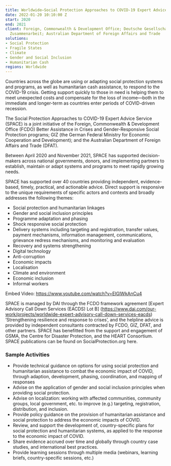 ```yaml
---
title: Worldwide—Social Protection Approaches to COVID-19 Expert Advice Service (SPACE)
date: 2022-01-20 10:10:00 Z
start: 2020
end: 2021
client: Foreign, Commonwealth & Development Office; Deutsche Gesellschaft für Internationale
  Zusammenarbeit; Australian Department of Foreign Affairs and Trade
solutions:
- Social Protection
- Fragile States
- Climate
- Gender and Social Inclusion
- Humanitarian Cash
regions: Worldwide
---
```


Countries across the globe are using or adapting social protection systems and programs, as well as humanitarian cash assistance, to respond to the COVID-19 crisis. Getting support quickly to those in need is helping them to meet unexpected costs and compensate for the loss of income—both in the immediate and longer-term as countries enter periods of COVID-driven recession.

The Social Protection Approaches to COVID-19 Expert Advice Service (SPACE) is a joint initiative of the Foreign, Commonwealth & Development Office (FCDO) Better Assistance in Crises and Gender-Responsive Social Protection programs; GIZ (the German Federal Ministry for Economic Cooperation and Development); and the Australian Department of Foreign Affairs and Trade (DFAT).

Between April 2020 and November 2021, SPACE has supported decision-makers across national governments, donors, and implementing partners to establish, maintain or adapt systems and programs to meet rapidly growing needs. 

SPACE has supported over 40 countries providing independent, evidence-based, timely, practical, and actionable advice. Direct support is responsive to the unique requirements of specific actors and contexts and broadly addresses the following themes: 
* Social protection and humanitarian linkages 
* Gender and social inclusion principles
* Programme adaptation and phasing 
* Shock responsive social protection
* Delivery systems including targeting and registration, transfer values, payment mechanisms, information management, communications, grievance redress mechanisms, and monitoring and evaluation
* Recovery and systems strengthening
* Digital technology
* Anti-corruption
* Economic impacts
* Localisation
* Climate and environment
* Economic inclusion
* Informal workers

Embed Video: 
https://www.youtube.com/watch?v=EIGlWkAnCu4 

SPACE is managed by DAI through the FCDO framework agreement [Expert Advisory Call Down Services (EACDS) Lot B] (https://www.dai.com/our-work/projects/worldwide-expert-advisory-call-down-services-eacds) ‘Strengthening resilience and response to crises’, and the helpline advice is provided by independent consultants contracted by FCDO, GIZ, DFAT, and other partners. SPACE has benefitted from the support and engagement of GSMA, the Centre for Disaster Protection, and the HEART Consortium. SPACE publications can be found on SocialProtection.org here.

### Sample Activities

* Provide technical guidance on options for using social protection and humanitarian assistance to combat the economic impact of COVID, through adaption, development, phasing, coordination, and mapping of responses
* Advise on the application of gender and social inclusion principles when providing social protection.
* Advise on localization: working with affected communities, community groups, local government, etc. to improve (e.g.) targeting, registration, distribution, and inclusion.
* Provide policy guidance on the provision of humanitarian assistance and social protection to address the economic impacts of COVID. 
* Review, and support the development of, country-specific plans for social protection and humanitarian systems, as applied to the response to the economic impact of COVID.
* Share evidence accrued over time and globally through country case studies, and international best practices. 
* Provide learning sessions through multiple media (webinars, learning briefs, country-specific sessions, etc.)
